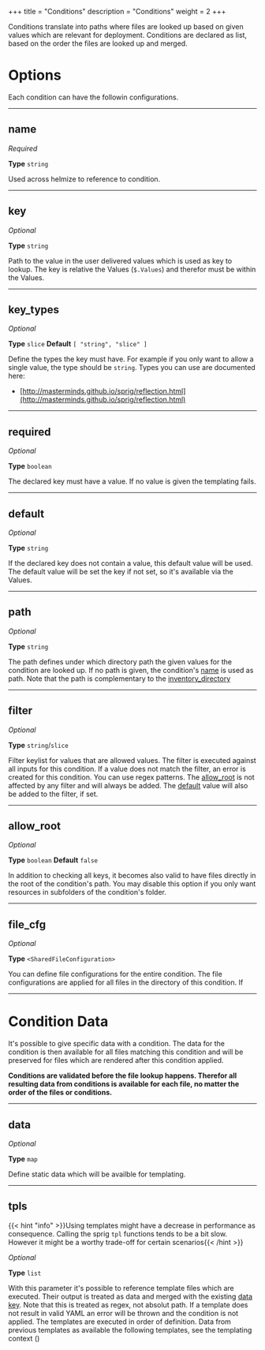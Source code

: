 +++
title = "Conditions"
description = "Conditions"
weight = 2
+++

Conditions translate into paths where files are looked up based on given values which are relevant for deployment. Conditions are declared as list, based on the order the files are looked up and merged.

# Options

Each condition can have the followin configurations.

---
## name

_Required_

**Type** `string`

Used across helmize to reference to condition.

---
## key

_Optional_

**Type** `string`

Path to the value in the user delivered values which is used as key to lookup. The key is relative the Values (`$.Values`) and therefor must be within the Values. 

---
## key_types

_Optional_

**Type** `slice` **Default** `[ "string", "slice" ]`

Define the types the key must have. For example if you only want to allow a single value, the type should be `string`. Types you can use are documented here:

* [http://masterminds.github.io/sprig/reflection.html](http://masterminds.github.io/sprig/reflection.html)

---
## required

_Optional_

**Type** `boolean`

The declared key must have a value. If no value is given the templating fails.

---
## default

_Optional_

**Type** `string`

If the declared key does not contain a value, this default value will be used. The default value will be set the key if not set, so it's available via the Values.

---
## path

_Optional_

**Type** `string`

The path defines under which directory path the given values for the condition are looked up. If no path is given, the  condition's [name](#name) is used as path. Note that the path is complementary to the [inventory_directory](../general/#inventory_directory)

---
## filter

_Optional_

**Type** `string`/`slice`

Filter keylist for values that are allowed values. The filter is executed against all inputs for this condition. If a value does not match the filter, an error is created for this condition. You can use regex patterns. The [allow_root](#allow_root) is not affected by any filter and will always be added. The [default](#default) value will also be added to the filter, if set. 

---

## allow_root

_Optional_

**Type** `boolean` **Default** `false`

In addition to checking all keys, it becomes also valid to have files directly in the root of the condition's path. You may disable this option if you only want resources in subfolders of the condition's folder.


---

## file_cfg

_Optional_

**Type** `<SharedFileConfiguration>`

You can define file configurations for the entire condition. The file configurations are applied for all files in the directory of this condition. If 

---
# Condition Data 

It's possible to give specific data with a condition. The data for the condition is then available for all files matching this condition and will be preserved for files which are rendered after this condition applied. 

**Conditions are validated before the file lookup happens. Therefor all resulting data from conditions is available for each file, no matter the order of the files or conditions.**

---

## data

_Optional_

**Type** `map`

Define static data which will be availble for templating.

---
## tpls

{{< hint "info" >}}Using templates might have a decrease in performance as consequence. Calling the sprig `tpl` functions tends to be a bit slow. However it might be a worthy trade-off for certain scenarios{{< /hint >}}


_Optional_

**Type** `list`

With this parameter it's possible to reference template files which are executed. Their output is treated as data and merged with the existing [data key](#data). Note that this is treated as regex, not absolut path. If a template does not result in valid YAML an error will be thrown and the condition is not applied. The templates are executed in order of definition. Data from previous templates as available the following templates, see the templating context ()